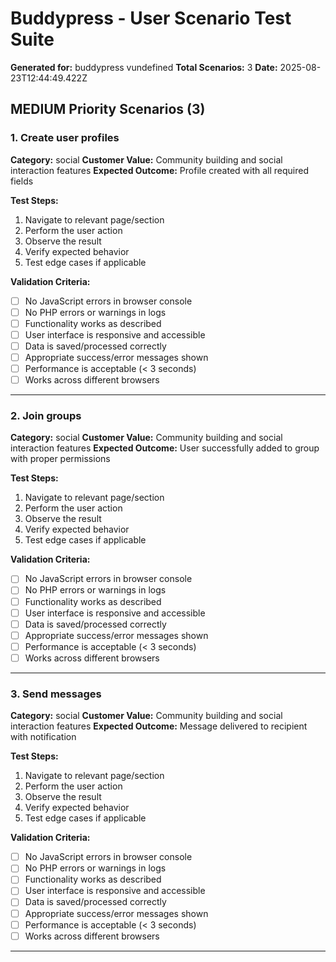 # Buddypress - User Scenario Test Suite
**Generated for:** buddypress vundefined
**Total Scenarios:** 3
**Date:** 2025-08-23T12:44:49.422Z

## MEDIUM Priority Scenarios (3)

### 1. Create user profiles
**Category:** social
**Customer Value:** Community building and social interaction features
**Expected Outcome:** Profile created with all required fields

**Test Steps:**
1. Navigate to relevant page/section
2. Perform the user action
3. Observe the result
4. Verify expected behavior
5. Test edge cases if applicable

**Validation Criteria:**
- [ ] No JavaScript errors in browser console
- [ ] No PHP errors or warnings in logs
- [ ] Functionality works as described
- [ ] User interface is responsive and accessible
- [ ] Data is saved/processed correctly
- [ ] Appropriate success/error messages shown
- [ ] Performance is acceptable (< 3 seconds)
- [ ] Works across different browsers

---

### 2. Join groups
**Category:** social
**Customer Value:** Community building and social interaction features
**Expected Outcome:** User successfully added to group with proper permissions

**Test Steps:**
1. Navigate to relevant page/section
2. Perform the user action
3. Observe the result
4. Verify expected behavior
5. Test edge cases if applicable

**Validation Criteria:**
- [ ] No JavaScript errors in browser console
- [ ] No PHP errors or warnings in logs
- [ ] Functionality works as described
- [ ] User interface is responsive and accessible
- [ ] Data is saved/processed correctly
- [ ] Appropriate success/error messages shown
- [ ] Performance is acceptable (< 3 seconds)
- [ ] Works across different browsers

---

### 3. Send messages
**Category:** social
**Customer Value:** Community building and social interaction features
**Expected Outcome:** Message delivered to recipient with notification

**Test Steps:**
1. Navigate to relevant page/section
2. Perform the user action
3. Observe the result
4. Verify expected behavior
5. Test edge cases if applicable

**Validation Criteria:**
- [ ] No JavaScript errors in browser console
- [ ] No PHP errors or warnings in logs
- [ ] Functionality works as described
- [ ] User interface is responsive and accessible
- [ ] Data is saved/processed correctly
- [ ] Appropriate success/error messages shown
- [ ] Performance is acceptable (< 3 seconds)
- [ ] Works across different browsers

---
